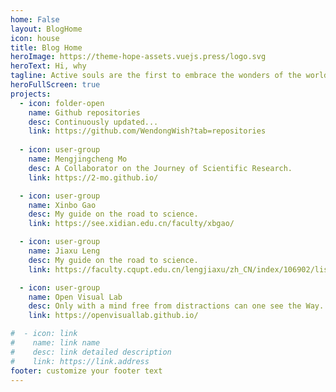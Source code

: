 ```yaml
---
home: False
layout: BlogHome
icon: house
title: Blog Home
heroImage: https://theme-hope-assets.vuejs.press/logo.svg
heroText: Hi, why
tagline: Active souls are the first to embrace the wonders of the world!
heroFullScreen: true
projects:
  - icon: folder-open
    name: Github repositories
    desc: Continuously updated...
    link: https://github.com/WendongWish?tab=repositories
        
  - icon: user-group
    name: Mengjingcheng Mo
    desc: A Collaborator on the Journey of Scientific Research.
    link: https://2-mo.github.io/

  - icon: user-group
    name: Xinbo Gao
    desc: My guide on the road to science.
    link: https://see.xidian.edu.cn/faculty/xbgao/

  - icon: user-group
    name: Jiaxu Leng
    desc: My guide on the road to science.
    link: https://faculty.cqupt.edu.cn/lengjiaxu/zh_CN/index/106902/list/index.htm

  - icon: user-group
    name: Open Visual Lab
    desc: Only with a mind free from distractions can one see the Way.
    link: https://openvisuallab.github.io/

#  - icon: link
#    name: link name
#    desc: link detailed description
#    link: https://link.address
footer: customize your footer text
---
```

